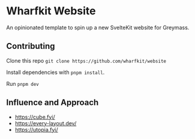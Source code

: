 # Wharfkit Website

An opinionated template to spin up a new SvelteKit website for Greymass.

## Contributing

Clone this repo `git clone https://github.com/wharfkit/website`

Install dependencies with `pnpm install`.

Run `pnpm dev`

## Influence and Approach

- https://cube.fyi/
- https://every-layout.dev/
- https://utopia.fyi/
